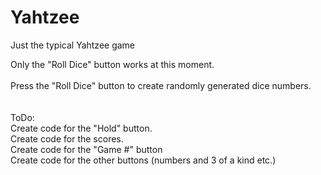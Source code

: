 # Yahtzee
Just the typical Yahtzee game

Only the "Roll Dice" button works at this moment.<br>
<br>
Press the "Roll Dice" button to create randomly generated dice numbers.<br>
<br>
<br>
ToDo:<br>
Create code for the "Hold" button.<br>
Create code for the scores.<br>
Create code for the "Game #" button<br>
Create code for the other buttons (numbers and 3 of a kind etc.)<br>

